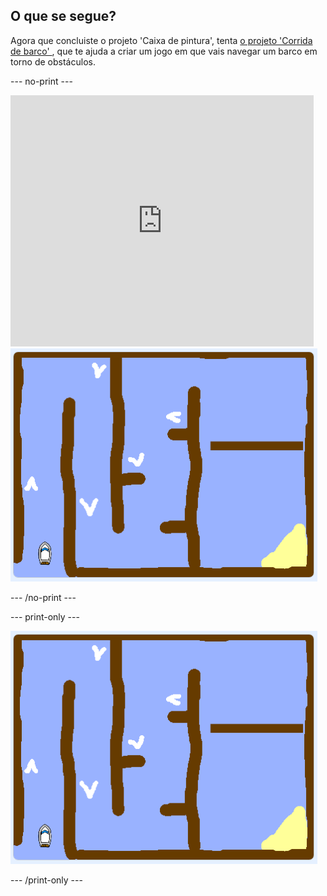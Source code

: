 ## O que se segue?

Agora que concluiste o projeto 'Caixa de pintura', tenta [ o projeto 'Corrida de barco' ](https://projects.raspberrypi.org/en/projects/boat-race?utm_source=pathway&utm_medium=whatnext&utm_campaign=projects), que te ajuda a criar um jogo em que vais navegar um barco em torno de obstáculos.

\--- no-print \---

<div class="scratch-preview">
  <iframe allowtransparency="true" width="485" height="402" src="https://scratch.mit.edu/projects/embed/276662533/?autostart=false" frameborder="0" scrolling="no"></iframe>
  <img src="images/boat_race_demo.png">
</div>

\--- /no-print \---

\--- print-only \---

![demonstração da Corrida de Barcos](images/boat_race_demo.png)

\--- /print-only \---